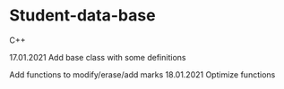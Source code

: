 # Student-data-base
C++

17.01.2021 Add base class with some definitions 


Add functions to modify/erase/add marks
18.01.2021 Optimize functions
